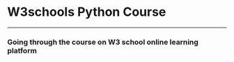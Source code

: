 # W3schools Python Course

---

### Going through the course on W3 school online learning platform

